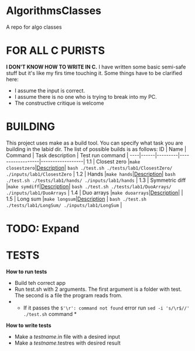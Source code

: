 # AlgorithmsClasses
A repo for algo classes

# FOR ALL C PURISTS
**I DON'T KNOW HOW TO WRITE IN C.** I have written some basic semi-safe stuff but it's like my firs time touching it.
Some things have to be clarified here:
- I assume the input is correct.
- I assume there is no one who is trying to break into my PC.
- The constructive critique is welcome

# BUILDING
This project uses make as a build tool. You can specify what task you are building in the lab*id* dir.
The list of possible builds is as follows:
 ID | Name | Command | Task description | Test run command |
----|------|---------|------------------|------------------|
1.1 | Closest zero |```make closestzero```|[Description](tasks/lab1/ClosestZero)| ```bash ./test.sh ./tests/lab1/ClosestZero/ ./inputs/lab1/ClosestZero``` |
1.2 | Hands |``` make hands ```|[Description](tasks/lab1/Hands)| ```bash ./test.sh ./tests/lab1/hands/ ./inputs/lab1/hands``` |
1.3 | Symmetric diff |``` make symdiff ```|[Description](tasks/lab1/SymDiff)| ```bash ./test.sh ./tests/lab1/DuoArrays/ ./inputs/lab1/DuoArrays``` |
1.4 | Duo arrays |``` make duoarrays ```|[Description](tasks/lab1/DuoLists)| |
1.5 | Long sum |``` make longsum ```|[Description](tasks/lab1/LongSum) | ```bash ./test.sh ./tests/lab1/LongSum/ ./inputs/lab1/LongSum``` |

# TODO: Expand

# TESTS
**How to run tests**
- Build teh correct app
- Run test.sh with 2 arguments. The first argument is a folder with test. The second is a file the program reads from.
- * If it passes the ```$'\r': command not found``` error run ```sed -i 's/\r$//' ./test.sh``` command *

**How to write tests**
- Make a *testname*.in file with a desired input
- Make a *testname*.testres with  desired result
